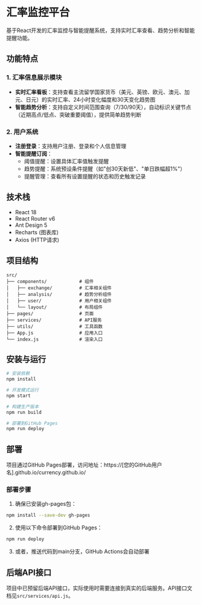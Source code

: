 # 汇率监控平台

基于React开发的汇率监控与智能提醒系统，支持实时汇率查看、趋势分析和智能提醒功能。

## 功能特点

### 1. 汇率信息展示模块
- **实时汇率看板**：支持查看主流留学国家货币（美元、英镑、欧元、澳元、加元、日元）的实时汇率、24小时变化幅度和30天变化趋势图
- **智能趋势分析**：支持自定义时间范围查询（7/30/90天），自动标识关键节点（近期高点/低点、突破重要阈值），提供简单趋势判断

### 2. 用户系统
- **注册登录**：支持用户注册、登录和个人信息管理
- **智能提醒订阅**：
  - 阈值提醒：设置具体汇率值触发提醒
  - 趋势提醒：系统预设条件提醒（如"创30天新低"、"单日跌幅超1%"）
  - 提醒管理：查看所有设置提醒的状态和历史触发记录

## 技术栈

- React 18
- React Router v6
- Ant Design 5
- Recharts (图表库)
- Axios (HTTP请求)

## 项目结构

```
src/
├── components/            # 组件
│   ├── exchange/          # 汇率相关组件
│   ├── analysis/          # 趋势分析组件
│   ├── user/              # 用户相关组件
│   └── layout/            # 布局组件
├── pages/                 # 页面
├── services/              # API服务
├── utils/                 # 工具函数
├── App.js                 # 应用入口
└── index.js               # 渲染入口
```

## 安装与运行

```bash
# 安装依赖
npm install

# 开发模式运行
npm start

# 构建生产版本
npm run build

# 部署到GitHub Pages
npm run deploy
```

## 部署

项目通过GitHub Pages部署，访问地址：https://[您的GitHub用户名].github.io/currency.github.io/

### 部署步骤

1. 确保已安装gh-pages包：
```bash
npm install --save-dev gh-pages
```

2. 使用以下命令部署到GitHub Pages：
```bash
npm run deploy
```

3. 或者，推送代码到main分支，GitHub Actions会自动部署


## 后端API接口

项目中已预留后端API接口，实际使用时需要连接到真实的后端服务。API接口文档见`src/services/api.js`。